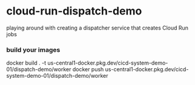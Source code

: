 # cloud-run-dispatch-demo
playing around with creating a dispatcher service that creates Cloud Run jobs

### build your images

docker build . -t us-central1-docker.pkg.dev/cicd-system-demo-01/dispatch-demo/worker
docker push us-central1-docker.pkg.dev/cicd-system-demo-01/dispatch-demo/worker